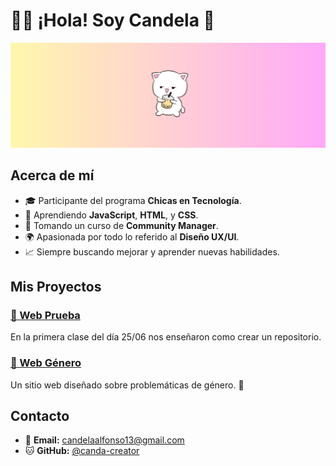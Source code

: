 # 👩‍💻 ¡Hola! Soy Candela 🌸

![Bienvenido✨](https://github.com/canda-creator/canda-creator/blob/main/Dise%C3%B1o%20sin%20t%C3%ADtulo.png?raw=true)

## Acerca de mí

- 🎓 Participante del programa **Chicas en Tecnología**.
- 🔧 Aprendiendo **JavaScript**, **HTML**, y **CSS**.
- 📖 Tomando un curso de **Community Manager**.
- 🌍 Apasionada por todo lo referido al **Diseño UX/UI**.
- 📈 Siempre buscando mejorar y aprender nuevas habilidades.

## Mis Proyectos

### [🌸 Web Prueba](https://github.com/canda-creator/prueba-repo)
En la primera clase del día 25/06 nos enseñaron como crear un repositorio. 
### [🌸 Web Género](https://github.com/canda-creator/CET-genero)
Un sitio web diseñado sobre problemáticas de género. 🧡

## Contacto

- 📧 **Email:** [candelaalfonso13@gmail.com](candelaalfonso13@gmail.com)
- 🐱 **GitHub:** [@canda-creator](https://github.com/canda-creator)
